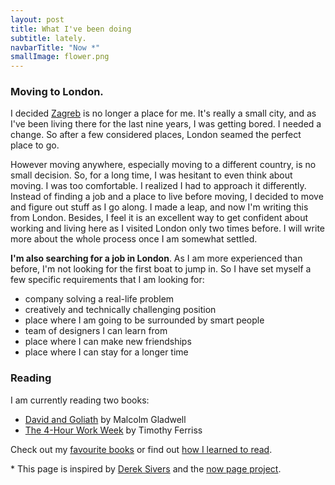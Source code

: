 ```yaml
---
layout: post
title: What I've been doing
subtitle: lately.
navbarTitle: "Now *"
smallImage: flower.png
---
```


<!-- ### Building this personal site / portfolio
For some time now I was avare of how much imposter sindrom I have suffered. I have been extremly unopened with sharing anything with the world. And for last couple of moonts I have been trying to shutter ground below my feet. I was trying to break my inconfidences. -->

### Moving to London.
I decided [Zagreb](https://www.google.com/search?q=Zagreb) is no longer a place for me. It's really a small city, and as I've been living there for the last nine years, I was getting bored. I needed a change. So after a few considered places, London seamed the perfect place to go.

However moving anywhere, especially moving to a different country, is no small decision. So, for a long time, I was hesitant to even think about moving. I was too comfortable. I realized I had to approach it differently. Instead of finding a job and a place to live before moving, I decided to move and figure out stuff as I go along. I made a leap, and now I'm writing this from London. Besides, I feel it is an excellent way to get confident about working and living here as I visited London only two times before. I will write more about the whole process once I am somewhat settled.

<b>I'm also searching for a job in London</b>. As I am more experienced than before, I'm not looking for the first boat to jump in. So I have set myself a few specific requirements that I am looking for:
- company solving a real-life problem
- creatively and technically challenging position
- place where I am going to be surrounded by smart people
- team of designers I can learn from
- place where I can make new friendships
- place where I can stay for a longer time <!-- - [Here is why](/freelancing-is-not-for-everyone) -->

### Reading
I am currently reading two books:
- [David and Goliath](https://www.gladwellbooks.com/titles/malcolm-gladwell/david-and-goliath/9780316204361/) by Malcolm Gladwell
- [The 4-Hour Work Week](https://www.amazon.com/4-Hour-Workweek-Escape-Live-Anywhere/dp/0307465357/?tag=offsitoftimfe-20) by Timothy Ferriss

Check out my [favourite books](/book-list) or find out [how I learned to read](/how-I-learned-to-read).

<!-- I have also started a few more, but they stayed with a friend of mine. There was no more space in my bags to London. Why am I reading more than one book at the time? Read [here](/how-I-learned-to-read). -->

<span class="info">* This page is inspired by [Derek Sivers](https://sivers.org/) and the [now page project](https://nownownow.com/about).</span>

<script>
import simg from '@/theme/components/simg.vue'
export default {
  components: {
    simg
  }
}
</script>
<style lang="stylus">
.now
  .small-image
    bottom: 0;
    right: 100px;
    width 43px
</style> 
